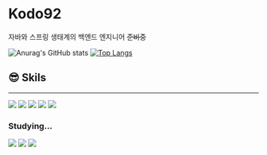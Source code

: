 # Kodo92
자바와 스프링 생태계의 백엔드 엔지니어 ~~준비중~~

![Anurag's GitHub stats](https://github-readme-stats.vercel.app/api?username=Kodo92&count_private=true&show_icons=true)
[![Top Langs](https://github-readme-stats.vercel.app/api/top-langs/?username=Kodo92&layout=compact&exclude_repo=Coding-test-practice,DonghoLee,Library)](https://github.com/anuraghazra/github-readme-stats)   

## :sunglasses: Skils
---
<img src="https://img.shields.io/badge/Java-007396?style=flat&logo=Java&logoColor=white"/> <img src="https://img.shields.io/badge/C++-00599C?style=flat&logo=C%2B%2B&logoColor=white"/> <img src="https://img.shields.io/badge/Spring-6DB33F?style=flat&logo=Spring&logoColor=white"/> 
<img src="https://img.shields.io/badge/MySQL-4479A1?style=flat&logo=MySQL&logoColor=white"/> <img src="https://img.shields.io/badge/JPA Hibernate-59666C?style=flat&logo=Hibernate&logoColor=white"/> 
### **Studying...**
<img src="https://img.shields.io/badge/Spring Security-6DB33F?style=flat&logo=Spring Security&logoColor=white"/> <img src="https://img.shields.io/badge/Docker-2496ED?style=flat&logo=Docker&logoColor=white"/> <img src="https://img.shields.io/badge/Redis-DC382D?style=flat&logo=Redis&logoColor=white"/> 
